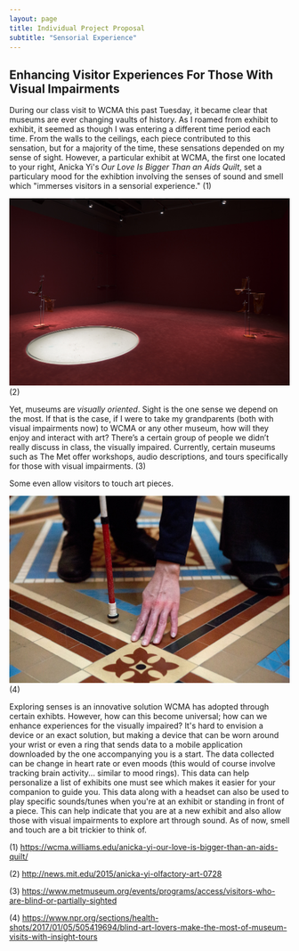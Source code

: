 ```yaml
---
layout: page
title: Individual Project Proposal  
subtitle: "Sensorial Experience"    
---
```


## Enhancing Visitor Experiences For Those With Visual Impairments 

During our class visit to WCMA this past Tuesday, it became clear that museums are ever changing vaults of history. As I roamed from exhibit to exhibit, it seemed as though I was entering a different time period each time. From the walls to the ceilings, each piece contributed to this sensation, but for a majority of the time, these sensations depended on my sense of sight. However, a particular exhibit at WCMA, the first one located to your right, Anicka Yi's _Our Love Is Bigger Than an Aids Quilt_, set a particulary mood for the exhibtion involving the senses of sound and smell which "immerses visitors in a sensorial experience." (1)    

![pic2](/img/pic2.jpg)
(2)  

Yet, museums are _visually oriented_. Sight is the one sense we depend on the most. If that is the case, if I were to take my grandparents (both with visual impairments now) to WCMA or any other museum, how will they enjoy and interact with art? There’s a certain group of people we didn’t really discuss in class, the visually impaired. Currently, certain museums such as The Met offer workshops, audio descriptions, and tours specifically for those with visual impairments. (3) 

Some even allow visitors to touch art pieces. 

![pic1](img/pic1.jpg) 
(4)

Exploring senses is an innovative solution WCMA has adopted through certain exhibts. However, how can this become universal; how can we enhance experiences for the visually impaired? It's hard to envision a device or an exact solution, but making a device that can be worn around your wrist or even a ring that sends data to a mobile application downloaded by the one accompanying you is a start. The data collected can be change in heart rate or even moods (this would of course involve tracking brain activity... similar to mood rings). This data can help personalize a list of exhibits one must see which makes it easier for your companion to guide you. This data along with a headset can also be used to play specific sounds/tunes when you're at an exhibit or standing in front of a piece. This can help indicate that you are at a new exhibit and also allow those with visual impairments to explore art through sound. As of now, smell and touch are a bit trickier to think of. 


(1) https://wcma.williams.edu/anicka-yi-our-love-is-bigger-than-an-aids-quilt/ 

(2) http://news.mit.edu/2015/anicka-yi-olfactory-art-0728

(3) https://www.metmuseum.org/events/programs/access/visitors-who-are-blind-or-partially-sighted

(4) https://www.npr.org/sections/health-shots/2017/01/05/505419694/blind-art-lovers-make-the-most-of-museum-visits-with-insight-tours
